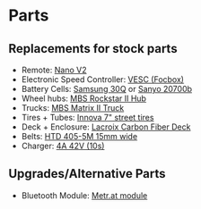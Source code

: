 # Parts

## Replacements for stock parts

* Remote: [Nano V2](https://diyelectricskateboard.com/collections/remote-controller/products/torqueboards-2-4ghz-nano-remote-controller)
* Electronic Speed Controller: [VESC (Focbox)](https://buildkitboards.com/collections/speed-controllers/products/focbox)
* Battery Cells: [Samsung 30Q](https://www.imrbatteries.com/samsung-30q-18650-3000mah-15a-flat-top-battery/) or [Sanyo 20700b](https://www.imrbatteries.com/sanyo-ncr20700b-4000mah-15a-flat-top-battery/)
* Wheel hubs: [MBS Rockstar II Hub](https://www.mbs.com/parts/13231-mbs-rockstar-ii-hub-black-1)
* Trucks: [MBS Matrix II Truck](https://www.mbs.com/parts/12201-mbs-matrix-ii-truck-system-black-1)
* Tires + Tubes: [Innova 7" street tires](https://www.lacroixboards.com/product-page/innova-7-inch-tire)
* Deck + Enclosure: [Lacroix Carbon Fiber Deck](https://www.lacroixboards.com/product-page/board-carbon-fiber-enclosure-prototipo)
* Belts: [HTD 405-5M 15mm wide](https://vbeltoutlet.com/htd-405-5m-timing-belt-81-teeth.html)
* Charger: [4A 42V (10s)](https://evolveskateboardsusa.com/products/super-fast-battery-charger)

## Upgrades/Alternative Parts

* Bluetooth Module: [Metr.at module](https://metr.at/shop)
